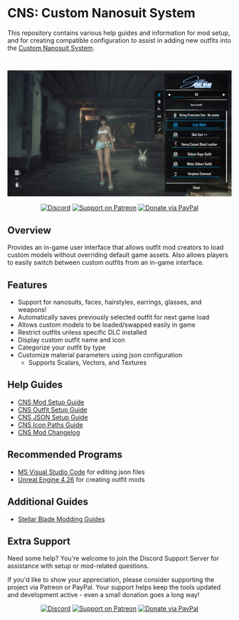 # CNS: Custom Nanosuit System

This repository contains various help guides and information for mod setup, and for creating compatible configuration to assist in adding new outfits into the [Custom Nanosuit System](https://www.nexusmods.com/stellarblade/mods/1496). 

<div align="center">
    <img src="https://github.com/Dekita/SB-CustomNanosuitSystem-Docs/blob/main/images/cns-screenshot.jpg" style="margin-top: 28px;">
</div>
<div align="center">

[![Discord](https://img.shields.io/discord/1132980259596271657?logo=discord&style=for-the-badge&logoColor=e4e4e4&label=Support%20Server)](https://discord.gg/WyTdramBkm)
[![Support on Patreon](https://img.shields.io/badge/Support-Patreon-orange?logo=patreon&style=for-the-badge)](https://www.patreon.com/DekitaRPG)
[![Donate via PayPal](https://img.shields.io/badge/Donate-PayPal-0070BA?logo=paypal&style=for-the-badge)](https://www.paypal.me/DekitaRPG)

</div>

## Overview
Provides an in-game user interface that allows outfit mod creators to load custom models without overriding default game assets. Also allows players to easily switch between custom outfits from an in-game interface.

## Features
- Support for nanosuits, faces, hairstyles, earrings, glasses, and weapons!
- Automatically saves previously selected outfit for next game load
- Allows custom models to be loaded/swapped easily in game
- Restrict outfits unless specific DLC installed
- Display custom outfit name and icon
- Categorize your outfit by type
- Customize material parameters using json configuration
    - Supports Scalars, Vectors, and Textures


## Help Guides
- [CNS Mod Setup Guide](/guides/cns-mod-setup.md)
- [CNS Outfit Setup Guide](/guides/cns-outfit-setup.md)
- [CNS JSON Setup Guide](/guides/cns-json-setup.md)
- [CNS Icon Paths Guide](/guides/cns-icon-paths.md)
- [CNS Mod Changelog](/guides/cns-changelog.md)


## Recommended Programs
- [MS Visual Studio Code](https://code.visualstudio.com/) for editing json files
- [Unreal Engine 4.26](https://www.unrealengine.com/en-US/blog/unreal-engine-4-26-released) for creating outfit mods


## Additional Guides
- [Stellar Blade Modding Guides](https://github.com/Stellar-Blade-Modding-Team/Stellar-Blade-Modding-Guide/wiki)


## Extra Support
Need some help? You're welcome to join the Discord Support Server for assistance with setup or mod-related questions.

If you'd like to show your appreciation, please consider supporting the project via Patreon or PayPal. Your support helps keep the tools updated and development active - even a small donation goes a long way!

<div align="center">

[![Discord](https://img.shields.io/discord/1132980259596271657?logo=discord&style=for-the-badge&logoColor=e4e4e4&label=Support%20Server)](https://discord.gg/WyTdramBkm)
[![Support on Patreon](https://img.shields.io/badge/Support-Patreon-orange?logo=patreon&style=for-the-badge)](https://www.patreon.com/DekitaRPG)
[![Donate via PayPal](https://img.shields.io/badge/Donate-PayPal-0070BA?logo=paypal&style=for-the-badge)](https://www.paypal.me/DekitaRPG)

</div>


